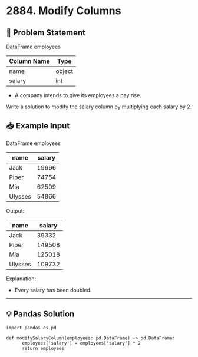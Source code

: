# 2884. Modify Columns

## 📝 Problem Statement

DataFrame employees


| Column Name | Type   |
|-------------|--------|
| name        | object |
| salary      | int    |

 - A company intends to give its employees a pay rise.

Write a solution to modify the salary column by multiplying each salary by 2.

## 📥 Example Input

DataFrame employees

| name    | salary |
|---------|--------|
| Jack    | 19666  |
| Piper   | 74754  |
| Mia     | 62509  |
| Ulysses | 54866  |

Output:

| name    | salary |
|---------|--------|
| Jack    | 39332  |
| Piper   | 149508 |
| Mia     | 125018 |
| Ulysses | 109732 |


Explanation:
 - Every salary has been doubled.
---

## 💡 Pandas Solution

   

    import pandas as pd

    def modifySalaryColumn(employees: pd.DataFrame) -> pd.DataFrame:
          employees['salary'] = employees['salary'] * 2
          return employees

